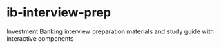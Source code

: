 # ib-interview-prep
Investment Banking interview preparation materials and study guide with interactive components
